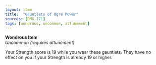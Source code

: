 ```yaml
---
layout: item
title:  "Gauntlets of Ogre Power"
sources: [DMG.171]
tags: [wondrous, uncommon, attunement]
---
```


**Wondrous Item**  
*Uncommon (requires attunement)*

Your Strength score is 19 while you wear these gauntlets. They have no effect on you if your Strength is already 19 or higher.